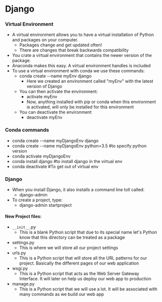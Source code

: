 # Django

### Virtual Environment

- A virtual environment allows you to have a virtual installation of Python and packages on your computer.
  - Packages change and get updated often!
  - There are changes that break backwards compatibility
- You crate a virtual environment that contains the newer version of the package.
- Anaconda makes this easy. A virtual environment handles is included
- To use a virtual environment with conda we use these commands:
  - conda create --name myEnv django
    - Here we created an environment called "myEnv" with the latest version of Django
  - You can then activate the environment:
    - activate myEnv
    - Now, anything installed with pip or conda when this environment is activated, will only be installed for this environment
  - You can deactivate the environment
    - deactivate myEnv

### Conda commands

- conda create --name myDjangoEnv django
- conda create --name myDjangoEnv python=3.5 #to specify python version
- conda activate myDjangoEnv
- conda install django #to install django in the virtual env
- conda deactivate #To get out of virtual env

### Django

- When you install Django, it also installs a command line toll called:
  - django-admin
- To create a project, type:
  - django-admin startproject <project name>

#### New Project files:

- `__init__`.py
  - This is a blank Python script that due to its special name let's Python know that this directory can be treated as a package
- settings.py
  - This is where we will store all our project settings
- urls.py
  - This is a Python script that will store all the URL patterns for our project. Basically the different pages of our web application
- wsgi.py
  - This is a Python script that acts as the Web Server Gateway Interface. It will later on help us deploy our web app to production
- manage.py
  - This is a Python script that we will use a lot. It will be associated with many commands as we build our web app
